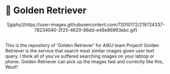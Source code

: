 # 🦮 Golden Retriever
<p align="center">
  ![giphy](https://user-images.githubusercontent.com/72010172/219724337-78234040-2f25-4620-86dd-e48e86963ebc.gif)
</p><br>
This is the repository of 'Golden Retriever' for AIKU team Project! Golden Retriever is the service that search most similar images given user text query. I think all of you've suffered searching images on your labtop or phone. Golden Retriever can pick up the images fast and correctly like this, Woof!
